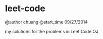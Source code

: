 leet-code
=========

@author chuang
@start_time 09/27/2014

my solutions for the problems in Leet Code OJ
